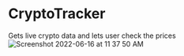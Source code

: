 # CryptoTracker

Gets live crypto data and lets user check the prices
![Screenshot 2022-06-16 at 11 37 50 AM](https://user-images.githubusercontent.com/5158162/173985808-cb1da98a-e70c-4769-ba5b-f6f38b7cd0cd.png)
